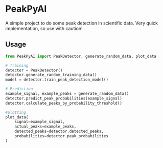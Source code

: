 # PeakPyAI

A simple project to do some peak detection in scientific data. Very quick implementation, so use with caution!

## Usage

```python
from PeakPyAI import PeakDetector, generate_random_data, plot_data

# Training
detector = PeakDetector()
detector.generate_random_training_data()
model = detector.train_peak_detection_model()

# Prediction
example_signal, example_peaks = generate_random_data()
detector.predict_peak_probabilities(example_signal)
detector.calculate_peaks_by_probability_threshold()

#plotting
plot_data(
    signal=example_signal,
    actual_peaks=example_peaks,
    detected_peaks=detector.detected_peaks,
    probabilities=detector.peak_probabilities
)
```
